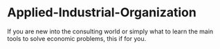 # Applied-Industrial-Organization
If you are new into the consulting world or simply what to learn the main tools to solve economic problems, this if for you. 
